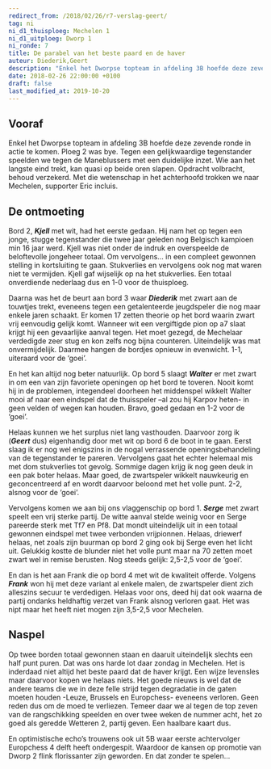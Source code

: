 ```yaml
---
redirect_from: /2018/02/26/r7-verslag-geert/
tag: ni
ni_d1_thuisploeg: Mechelen 1
ni_d1_uitploeg: Dworp 1
ni_ronde: 7
title: De parabel van het beste paard en de haver
auteur: Diederik,Geert
description: "Enkel het Dworpse topteam in afdeling 3B hoefde deze zevende ronde in actie te komen. Ploeg 2 was bye. Tegen een gelijkwaardige tegenstander speelden we tegen de Maneblussers met een duidelijke inzet."
date: 2018-02-26 22:00:00 +0100
draft: false
last_modified_at: 2019-10-20
---
```

## Vooraf

Enkel het Dworpse topteam in afdeling 3B hoefde deze zevende ronde in actie te komen. Ploeg 2 was bye. Tegen een gelijkwaardige tegenstander speelden we tegen de Maneblussers met een duidelijke inzet. Wie aan het langste eind trekt, kan quasi op beide oren slapen. Opdracht volbracht, behoud verzekerd. Met die wetenschap in het achterhoofd trokken we naar Mechelen, supporter Eric incluis.<!--more-->

## De ontmoeting

Bord 2, **_Kjell_** met wit, had het eerste gedaan. Hij nam het op tegen een jonge, stugge tegenstander die twee jaar geleden nog Belgisch kampioen min 16 jaar werd. Kjell was niet onder de indruk en overspeelde de beloftevolle jongeheer totaal. Om vervolgens… in een compleet gewonnen stelling in kortsluiting te gaan. Stukverlies en vervolgens ook nog mat waren niet te vermijden. Kjell gaf wijselijk op na het stukverlies. Een totaal onverdiende nederlaag dus en 1-0 voor de thuisploeg.

Daarna was het de beurt aan bord 3 waar **_Diederik_** met zwart aan de touwtjes trekt, eveneens tegen een getalenteerde jeugdspeler die nog maar enkele jaren schaakt. Er komen 17 zetten theorie op het bord waarin zwart vrij eenvoudig gelijk komt. Wanneer wit een vergiftigde pion op a7 slaat krijgt hij een gevaarlijke aanval tegen. Het moet gezegd, de Mechelaar verdedigde zeer stug en kon zelfs nog bijna counteren. Uiteindelijk was mat onvermijdelijk. Daarmee hangen de bordjes opnieuw in evenwicht. 1-1, uiteraard voor de ‘goei’.

En het kan altijd nog beter natuurlijk. Op bord 5 slaagt **_Walter_** er met zwart in om een van zijn favoriete openingen op het bord te toveren. Nooit komt hij in de problemen, integendeel doorheen het middenspel wikkelt Walter mooi af naar een eindspel dat de thuisspeler –al zou hij Karpov heten- in geen velden of wegen kan houden. Bravo, goed gedaan en 1-2 voor de ‘goei’.

Helaas kunnen we het surplus niet lang vasthouden. Daarvoor zorg ik (**_Geert_** dus) eigenhandig door met wit op bord 6 de boot in te gaan. Eerst slaag ik er nog wel enigszins in de nogal verrassende openingsbehandeling van de tegenstander te pareren. Vervolgens gaat het echter helemaal mis met dom stukverlies tot gevolg. Sommige dagen krijg ik nog geen deuk in een pak boter helaas. Maar goed, de zwartspeler wikkelt nauwkeurig en geconcentreerd af en wordt daarvoor beloond met het volle punt. 2-2, alsnog voor de ‘goei’.

Vervolgens komen we aan bij ons vlaggenschip op bord 1. **_Serge_** met zwart speelt een vrij sterke partij. De witte aanval stelde weinig voor en Serge pareerde sterk met Tf7 en Pf8. Dat mondt uiteindelijk uit in een totaal gewonnen eindspel met twee verbonden vrijpionnen. Helaas, driewerf helaas, net zoals zijn buurman op bord 2 ging ook bij Serge even het licht uit. Gelukkig kostte de blunder niet het volle punt maar na 70 zetten moet zwart wel in remise berusten. Nog steeds gelijk: 2,5-2,5 voor de ‘goei’.

En dan is het aan Frank die op bord 4 met wit de kwaliteit offerde. Volgens **_Frank_** won hij met deze variant al enkele malen, de zwartspeler dient zich alleszins secuur te verdedigen. Helaas voor ons, deed hij dat ook waarna de partij ondanks heldhaftig verzet van Frank alsnog verloren gaat. Het was nipt maar het heeft niet mogen zijn 3,5-2,5 voor Mechelen.

## Naspel

Op twee borden totaal gewonnen staan en daaruit uiteindelijk slechts een half punt puren. Dat was ons harde lot daar zondag in Mechelen. Het is inderdaad niet altijd het beste paard dat de haver krijgt. Een wijze levensles maar daarvoor kopen we helaas niets. Het goede nieuws is wel dat de andere teams die we in deze felle strijd tegen degradatie in de gaten moeten houden -Leuze, Brussels en Europchess- eveneens verloren. Geen reden dus om de moed te verliezen. Temeer daar we al tegen de top zeven van de rangschikking speelden en over twee weken de nummer acht, het zo goed als geredde Wetteren 2, partij geven. Een haalbare kaart dus.

En optimistische echo’s trouwens ook uit 5B waar eerste achtervolger Europchess 4 delft heeft ondergespit. Waardoor de kansen op promotie van Dworp 2 flink florissanter zijn geworden. En dat zonder te spelen...

